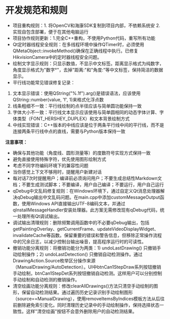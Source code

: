 # 开发规范和规则

- 项目重构规则：1. 将OpenCV和海康SDK复制到项目内部，不依赖系统安 2. 实现自包含部署，便于在其他电脑运行
- 项目协作规则更新：1.完全C++重构，不使用Python代码，重写所有功能
- Qt定时器线程安全规则：在多线程环境中操作QTimer时，必须使用QMetaObject::invokeMethod()确保在正确线程中执行。已修复HikvisionCamera中的定时器线程安全问题。
- 绘制文字显示规则：只显示数值，不显示中文标签。距离显示格式为纯数字，角度显示格式为"数字°"，去掉"距离:"和"角度:"等中文标签，保持简洁的数据显示。
- 平行线功能常见错误修复记录：
1. 文本显示错误：使用QString("%.1f").arg()是错误语法，应该使用QString::number(value, 'f', 1)来格式化浮点数
2. 线条粗细不一致：平行线绘制的点半径应该与简单圆功能保持一致
3. 字体大小不一致：平行线文本显示应该使用与简单圆相同的动态字体计算、字体类型（FONT_HERSHEY_DUPLEX）和文本背景绘制方式
4. 中线实现错误：C++版本的中线应该是位于两条平行线中间的平行线，而不是连接两条平行线中点的直线，需要与Python版本保持一致

**注意事项：**
- 确保与其他功能（角度线、圆形测量等）的度数符号实现方式保持一致
- 避免直接使用特殊字符，优先使用图形绘制方式
- 考虑不同字符编码环境下的兼容性问题
- 当你感觉上下文不够用时，提醒用户新建对话
- 每对话7次时提醒用户；编译前必须询问用户；不要生成总结性Markdown文档；不要生成测试脚本；不要编译，用户自己编译；不要运行，用户自己运行
- qDebug中文乱码修复规则：在Windows环境下，通过自定义Qt消息处理器解决qDebug输出中文乱码问题。在main.cpp中添加customMessageOutput函数，使用Windows API直接输出UTF-8编码文本，并通过qInstallMessageHandler安装处理器。此方案无需修改现有qDebug代码，统一处理所有Qt调试输出。
- 调试输出清理规则：删除频繁调用函数中的不必要qDebug输出，包括getPaintingOverlay、getCurrentFrame、updateVideoDisplayWidget、invalidateCache等函数。保留重要的错误和警告信息，但移除正常操作流程中的冗余日志，以减少控制台输出噪音，提高程序运行时的可读性。
- 撤销功能分离规则：将撤销功能分为两类：1) undoLastDrawing() 只撤销手动绘制操作；2) undoLastDetection() 只撤销自动检测操作。通过DrawingAction.Source枚举区分操作来源（ManualDrawing/AutoDetection）。UI中btnCan1StepDraw系列按钮撤销手动绘制，btnCan1StepDet系列按钮撤销自动检测。这样用户可以分别控制手动绘制和自动检测的撤销操作。
- 清空绘画功能分离规则：修改clearAllDrawings()方法只清空手动绘制的图形，保留自动检测结果。通过遍历历史记录识别手动绘制图形（source==ManualDrawing），使用removeItemsByIndices模板方法从后往前删除避免索引变化。同时清理历史记录中的手动绘制操作，保持选择状态一致性。这样"清空绘画"按钮不会意外删除用户的自动检测结果。
